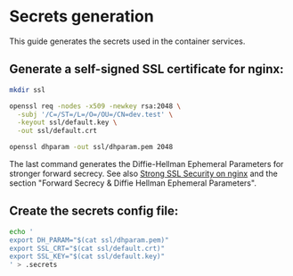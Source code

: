 # Secrets generation

This guide generates the secrets used in the container services.

## Generate a self-signed SSL certificate for nginx:

```sh
mkdir ssl

openssl req -nodes -x509 -newkey rsa:2048 \
  -subj '/C=/ST=/L=/O=/OU=/CN=dev.test' \
  -keyout ssl/default.key \
  -out ssl/default.crt

openssl dhparam -out ssl/dhparam.pem 2048
```

The last command generates the Diffie-Hellman Ephemeral Parameters for stronger
forward secrecy. See also
[Strong SSL Security on nginx](https://raymii.org/s/tutorials/Strong_SSL_Security_On_nginx.html)
and the section "Forward Secrecy & Diffie Hellman Ephemeral Parameters".

## Create the secrets config file:

```sh
echo '
export DH_PARAM="$(cat ssl/dhparam.pem)"
export SSL_CRT="$(cat ssl/default.crt)"
export SSL_KEY="$(cat ssl/default.key)"
' > .secrets
```
